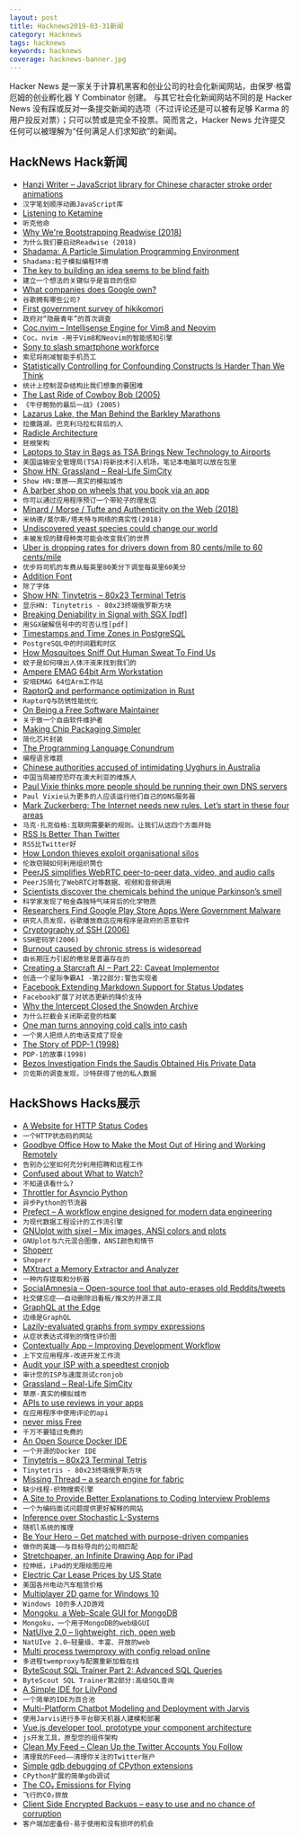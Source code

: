 ```yaml
---
layout: post
title: Hacknews2019-03-31新闻
category: Hacknews
tags: hacknews
keywords: hacknews
coverage: hacknews-banner.jpg
---
```


Hacker News 是一家关于计算机黑客和创业公司的社会化新闻网站，由保罗·格雷厄姆的创业孵化器 Y Combinator 创建。
与其它社会化新闻网站不同的是 Hacker News 没有踩或反对一条提交新闻的选项（不过评论还是可以被有足够 Karma 的用户投反对票）；只可以赞或是完全不投票。简而言之，Hacker News 允许提交任何可以被理解为“任何满足人们求知欲”的新闻。

## HackNews Hack新闻


- [Hanzi Writer – JavaScript library for Chinese character stroke order animations](https://chanind.github.io/hanzi-writer/)
- `汉字笔划顺序动画JavaScript库`
- [Listening to Ketamine](https://www.knowablemagazine.org/article/mind/2019/listening-ketamine)
- `听克他命`
- [Why We&#39;re Bootstrapping Readwise (2018)](https://blog.readwise.io/why-were-bootstrapping-readwise/)
- `为什么我们要启动Readwise (2018)`
- [Shadama: A Particle Simulation Programming Environment](http://tinlizzie.org/~ohshima/shadama2/live2017/)
- `Shadama:粒子模拟编程环境`
- [The key to building an idea seems to be blind faith](https://nextcept.com/Article/Details/1)
- `建立一个想法的关键似乎是盲目的信仰`
- [What companies does Google own?](https://acquiredby.co/what-companies-does-google-own/)
- `谷歌拥有哪些公司?`
- [First government survey of hikikomori](https://www.japantimes.co.jp/news/2019/03/29/national/613000-japan-aged-40-64-recluses-says-first-government-survey-hikikomori/)
- `政府对“隐蔽青年”的首次调查`
- [Coc.nvim – Intellisense Engine for Vim8 and Neovim](https://github.com/neoclide/coc.nvim)
- `Coc。nvim -用于Vim8和Neovim的智能感知引擎`
- [Sony to slash smartphone workforce](https://asia.nikkei.com/Business/Companies/Sony-to-slash-smartphone-workforce-50-by-2020)
- `索尼将削减智能手机员工`
- [Statistically Controlling for Confounding Constructs Is Harder Than We Think](https://journals.plos.org/plosone/article?id=10.1371/journal.pone.0152719)
- `统计上控制混杂结构比我们想象的要困难`
- [The Last Ride of Cowboy Bob (2005)](https://www.texasmonthly.com/articles/the-last-ride-of-cowboy-bob/)
- `《牛仔鲍勃的最后一战》(2005)`
- [Lazarus Lake, the Man Behind the Barkley Marathons](https://www.outsideonline.com/2392166/barkely-marathons-lazarus-lake)
- `拉撒路湖，巴克利马拉松背后的人`
- [Radicle Architecture](http://radicle.xyz/blog/index.html)
- `胚根架构`
- [Laptops to Stay in Bags as TSA Brings New Technology to Airports](https://about.bgov.com/news/laptops-to-stay-in-bags-as-tsa-brings-new-technology-to-airports/)
- `美国运输安全管理局(TSA)将新技术引入机场，笔记本电脑可以放在包里`
- [Show HN: Grassland – Real-Life SimCity](http://grassland.network)
- `Show HN:草原——真实的模拟城市`
- [A barber shop on wheels that you book via an app](https://www.bbc.com/news/stories-47711610)
- `你可以通过应用程序预订一个带轮子的理发店`
- [Minard / Morse / Tufte and Authenticity on the Web (2018)](https://www.masswerk.at/nowgobang/2018/minard-morse-tufte)
- `米纳德/莫尔斯/塔夫特与网络的真实性(2018)`
- [Undiscovered yeast species could change our world](https://thewalrus.ca/theyre-small-theyre-spore-y-theyre-yeast-and-they-will-change-our-world/)
- `未被发现的酵母种类可能会改变我们的世界`
- [Uber is dropping rates for drivers down from 80 cents/mile to 60 cents/mile](https://slate.com/technology/2019/03/uber-lyft-strike-ipo-los-angeles-san-francisco.html)
- `优步将司机的车费从每英里80美分下调至每英里60美分`
- [Addition Font](https://litherum.blogspot.com/2019/03/addition-font.html?m=1)
- `除了字体`
- [Show HN: Tinytetris – 80x23 Terminal Tetris](https://github.com/taylorconor/tinytetris)
- `显示HN: Tinytetris - 80x23终端俄罗斯方块`
- [Breaking Deniability in Signal with SGX [pdf]](https://aaltodoc.aalto.fi/bitstream/handle/123456789/33674/master_Vieitez_Parra_Ricardo_2018.pdf)
- `用SGX破解信号中的可否认性[pdf]`
- [Timestamps and Time Zones in PostgreSQL](https://phili.pe/posts/timestamps-and-time-zones-in-postgresql/)
- `PostgreSQL中的时间戳和时区`
- [How Mosquitoes Sniff Out Human Sweat To Find Us](https://www.npr.org/sections/health-shots/2019/03/28/706838786/how-mosquitoes-sniff-out-human-sweat-to-find-us)
- `蚊子是如何嗅出人体汗液来找到我们的`
- [Ampere EMAG 64bit Arm Workstation](https://store.avantek.co.uk/ampere-emag-64bit-arm-workstation.html)
- `安培EMAG 64位Arm工作站`
- [RaptorQ and performance optimization in Rust](https://www.cberner.com/2019/03/30/raptorq-rfc6330-rust-optimization/)
- `RaptorQ与防锈性能优化`
- [On Being a Free Software Maintainer](https://feaneron.com/2019/03/28/on-being-a-free-software-maintainer/)
- `关于做一个自由软件维护者`
- [Making Chip Packaging Simpler](https://semiengineering.com/making-chip-packaging-simpler/)
- `简化芯片封装`
- [The Programming Language Conundrum](http://evrl.com/programming/2019/03/28/the-language-conundrum.html)
- `编程语言难题`
- [Chinese authorities accused of intimidating Uyghurs in Australia](https://www.abc.net.au/news/2019-03-31/chinese-government-accused-of-intimidating-australian-uyghurs/10945090)
- `中国当局被控恐吓在澳大利亚的维族人`
- [Paul Vixie thinks more people should be running their own DNS servers](https://www.businessinsider.com/internet-pioneer-paul-vixie-privacy-security-dns-server-2019-3)
- `Paul Vixie认为更多的人应该运行他们自己的DNS服务器`
- [Mark Zuckerberg: The Internet needs new rules. Let’s start in these four areas](https://www.washingtonpost.com/opinions/mark-zuckerberg-the-internet-needs-new-rules-lets-start-in-these-four-areas/2019/03/29/9e6f0504-521a-11e9-a3f7-78b7525a8d5f_story.html)
- `马克·扎克伯格:互联网需要新的规则。让我们从这四个方面开始`
- [RSS Is Better Than Twitter](https://gizmodo.com/rss-is-better-than-twitter-1833624929)
- `RSS比Twitter好`
- [How London thieves exploit organisational silos](https://medium.com/@james.langr/how-london-thieves-exploit-organisational-silos-1b12b9beea66)
- `伦敦窃贼如何利用组织筒仓`
- [PeerJS simplifies WebRTC peer-to-peer data, video, and audio calls](https://peerjs.com/)
- `PeerJS简化了WebRTC对等数据、视频和音频调用`
- [Scientists discover the chemicals behind the unique Parkinson’s smell](https://www.economist.com/science-and-technology/2019/03/30/scientists-discover-the-chemicals-behind-the-unique-parkinsons-smell)
- `科学家发现了帕金森独特气味背后的化学物质`
- [Researchers Find Google Play Store Apps Were Government Malware](https://motherboard.vice.com/en_us/article/43z93g/hackers-hid-android-malware-in-google-play-store-exodus-esurv)
- `研究人员发现，谷歌播放商店应用程序是政府的恶意软件`
- [Cryptography of SSH (2006)](https://www.mnin.org/write/2006_sshcrypto.html)
- `SSH密码学(2006)`
- [Burnout caused by chronic stress is widespread](https://www.washingtonpost.com/national/health-science/from-moms-to-medical-doctors-burnout-is-everywhere-these-days/2019/03/29/1cea7d92-401d-11e9-922c-64d6b7840b82_story.html)
- `由长期压力引起的倦怠是普遍存在的`
- [Creating a Starcraft AI – Part 22: Caveat Implementor](https://makingcomputerdothings.com/creating-a-starcraft-ai-part-22-caveat-implementor/)
- `创造一个星际争霸AI -第22部分:警告实现者`
- [Facebook Extending Markdown Support for Status Updates](https://blog.praveen.science/facebook-extending-markdown-support-for-status-updates/)
- `Facebook扩展了对状态更新的降价支持`
- [Why the Intercept Closed the Snowden Archive](https://medium.com/@barrettbrown/why-the-intercept-really-closed-the-snowden-archive-e99f46bbfbbc)
- `为什么拦截会关闭斯诺登的档案`
- [One man turns annoying cold calls into cash](https://www.bbc.com/news/technology-23869462)
- `一个男人把烦人的电话变成了现金`
- [The Story of PDP-1 (1998)](https://gordonbell.azurewebsites.net/digital/timeline/pdp-1story.htm)
- `PDP-1的故事(1998)`
- [Bezos Investigation Finds the Saudis Obtained His Private Data](https://www.thedailybeast.com/jeff-bezos-investigation-finds-the-saudis-obtained-his-private-information)
- `贝佐斯的调查发现，沙特获得了他的私人数据`


## HackShows Hacks展示

- [ A Website for HTTP Status Codes](https://statuses.now.sh/)
- `一个HTTP状态码的网站`
- [ Goodbye Office How to Make the Most Out of Hiring and Working Remotely](https://www.mironichev.com/goodbye-office-book)
- `告别办公室如何充分利用招聘和远程工作`
- [ Confused about What to Watch?](https://www.comparemovies.info/)
- `不知道该看什么?`
- [ Throttler for Asyncio Python](https://github.com/michalc/aiothrottler)
- `异步Python的节流器`
- [ Prefect – A workflow engine designed for modern data engineering](https://github.com/PrefectHQ/prefect)
- `为现代数据工程设计的工作流引擎`
- [ GNUplot with sixel – Mix images, ANSI colors and plots](https://github.com/csdvrx/sixel-gnuplot)
- `GNUplot与六元混合图像，ANSI颜色和情节`
- [ Shoperr](http://c.shoperr.com)
- `Shoperr`
- [ MXtract a Memory Extractor and Analyzer](https://github.com/rek7/mXtract)
- `一种内存提取和分析器`
- [ SocialAmnesia – Open-source tool that auto-erases old Reddits/tweets](https://github.com/Nick-Gottschlich/Social-Amnesia)
- `社交健忘症——自动删除旧看板/推文的开源工具`
- [ GraphQL at the Edge](https://github.com/stackpath/edgeengine-examples/tree/master/graphql)
- `边缘是GraphQL`
- [ Lazily-evaluated graphs from sympy expressions](https://github.com/timkpaine/tributary/blob/master/examples/lazy_sympy_blackscholes.ipynb)
- `从症状表达式得到的惰性评价图`
- [ Contextually App – Improving Development Workflow](https://medium.com/@JoshuaKhan_007/contextually-app-an-opinionated-development-workflow-tool-d62a41f21b5a)
- `上下文应用程序-改进开发工作流`
- [ Audit your ISP with a speedtest cronjob](https://github.com/igomez10/speedInspectorRPI)
- `审计您的ISP与速度测试cronjob`
- [ Grassland – Real-Life SimCity](http://grassland.network)
- `草原-真实的模拟城市`
- [ APIs to use reviews in your apps](https://www.reviewshake.com/supervisor)
- `在应用程序中使用评论的api`
- [ never miss Free](https://trial.land)
- `千万不要错过免费的`
- [ An Open Source Docker IDE](https://github.com/zubairq/yazz)
- `一个开源的Docker IDE`
- [ Tinytetris – 80x23 Terminal Tetris](https://github.com/taylorconor/tinytetris)
- `Tinytetris - 80x23终端俄罗斯方块`
- [ Missing Thread – a search engine for fabric](https://missingthread.com/?ref=hn)
- `缺少线程-织物搜索引擎`
- [ A Site to Provide Better Explanations to Coding Interview Problems](https://news.ycombinator.com/item?id=19527753)
- `一个为编码面试问题提供更好解释的网站`
- [ Inference over Stochastic L-Systems](https://ameya98.github.io/WebPPL/generative_art/)
- `随机l系统的推理`
- [ Be Your Hero – Get matched with purpose-driven companies](http://beyourhero.co/)
- `做你的英雄——与目标导向的公司相匹配`
- [ Stretchpaper, an Infinite Drawing App for iPad](http://stretchpaper.com)
- `拉伸纸，iPad的无限绘图应用`
- [ Electric Car Lease Prices by US State](https://electrification.cc/)
- `美国各州电动汽车租赁价格`
- [ Multiplayer 2D game for Windows 10](https://github.com/MiguelRipoll23/uwp-multiplayer)
- `Windows 10的多人2D游戏`
- [ Mongoku, a Web-Scale GUI for MongoDB](https://github.com/huggingface/Mongoku)
- `Mongoku，一个用于MongoDB的web级GUI`
- [ NatUIve 2.0 – lightweight, rich, open web](https://natuive.net/)
- `NatUIve 2.0—轻量级、丰富、开放的web`
- [ Multi process twemproxy with config reload online](https://github.com/meitu/twemproxy)
- `多进程twemproxy与配置重新加载在线`
- [ ByteScout SQL Trainer Part 2: Advanced SQL Queries](https://app.bytescout.com/sql-trainer/index.html?course=sql-advanced)
- `ByteScout SQL Trainer第2部分:高级SQL查询`
- [ A Simple IDE for LilyPond](https://github.com/doches/lilypond-ui)
- `一个简单的IDE为百合池`
- [ Multi-Platform Chatbot Modeling and Deployment with Jarvis](https://modeling-languages.com/multi-platform-chatbot-modeling-deployment-jarvis/)
- `使用Jarvis进行多平台聊天机器人建模和部署`
- [ Vue.js developer tool, prototype your component architecture](https://prevue.io/)
- `js开发工具，原型您的组件架构`
- [ Clean My Feed – Clean Up the Twitter Accounts You Follow](https://cleanmyfeed.xyz/)
- `清理我的Feed——清理你关注的Twitter账户`
- [ Simple gdb debugging of CPython extensions](https://github.com/mjbryant/python-extension-gdb-example)
- `CPython扩展的简单gdb调试`
- [ The CO₂ Emissions for Flying](http://shameplane.com/)
- `飞行的CO₂排放`
- [ Client Side Encrypted Backups – easy to use and no chance of corruption](https://github.com/Scott-Kaplan/Client-Side-Encrypted-Backups)
- `客户端加密备份-易于使用和没有损坏的机会`


